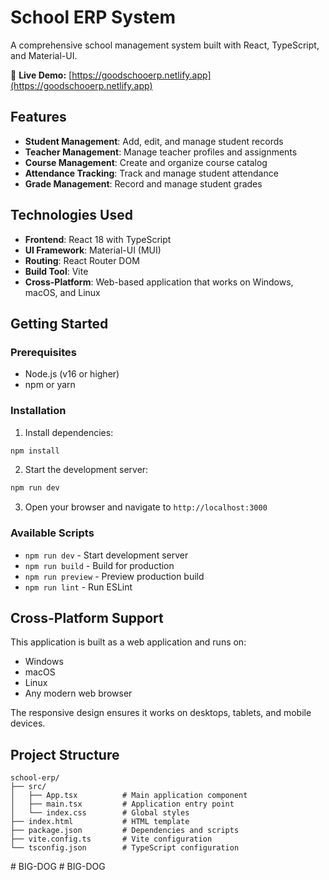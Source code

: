 # School ERP System

A comprehensive school management system built with React, TypeScript, and Material-UI.

🚀 **Live Demo:** [https://goodschooerp.netlify.app](https://goodschooerp.netlify.app)

## Features

- **Student Management**: Add, edit, and manage student records
- **Teacher Management**: Manage teacher profiles and assignments
- **Course Management**: Create and organize course catalog
- **Attendance Tracking**: Track and manage student attendance
- **Grade Management**: Record and manage student grades

## Technologies Used

- **Frontend**: React 18 with TypeScript
- **UI Framework**: Material-UI (MUI)
- **Routing**: React Router DOM
- **Build Tool**: Vite
- **Cross-Platform**: Web-based application that works on Windows, macOS, and Linux

## Getting Started

### Prerequisites

- Node.js (v16 or higher)
- npm or yarn

### Installation

1. Install dependencies:
```bash
npm install
```

2. Start the development server:
```bash
npm run dev
```

3. Open your browser and navigate to `http://localhost:3000`

### Available Scripts

- `npm run dev` - Start development server
- `npm run build` - Build for production
- `npm run preview` - Preview production build
- `npm run lint` - Run ESLint

## Cross-Platform Support

This application is built as a web application and runs on:
- Windows
- macOS
- Linux
- Any modern web browser

The responsive design ensures it works on desktops, tablets, and mobile devices.

## Project Structure

```
school-erp/
├── src/
│   ├── App.tsx          # Main application component
│   ├── main.tsx         # Application entry point
│   └── index.css        # Global styles
├── index.html           # HTML template
├── package.json         # Dependencies and scripts
├── vite.config.ts       # Vite configuration
└── tsconfig.json        # TypeScript configuration
```
#   B I G - D O G 
 
 #   B I G - D O G 
 
 